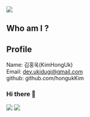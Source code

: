 <img src="https://capsule-render.vercel.app/api?type=wave&color=auto&height=300&section=header&text=Honguk%20GitHub!&fontSize=90" />

Who am I ?
---
## Profile
Name: 김홍욱(KimHongUk)<br>
Email: dev.ukidugi@gmail.com<br>
github: github.com/hongukKim<br>


### Hi there 👋

<img src="https://img.shields.io/badge/Python-3766AB?style=flat-square&logo=Python&logoColor=white"/>
<img src="https://img.shields.io/badge/java-007396?style=flat-square&logo=java&logoColor=white"/>
<!--
**hongukKim/hongukKim** is a ✨ _special_ ✨ repository because its `README.md` (this file) appears on your GitHub profile.

Here are some ideas to get you started:

- 🔭 I’m currently working on ...
- 🌱 I’m currently learning ...
- 👯 I’m looking to collaborate on ...
- 🤔 I’m looking for help with ...
- 💬 Ask me about ...
- 📫 How to reach me: ...
- 😄 Pronouns: ...
- ⚡ Fun fact: ...
-->
